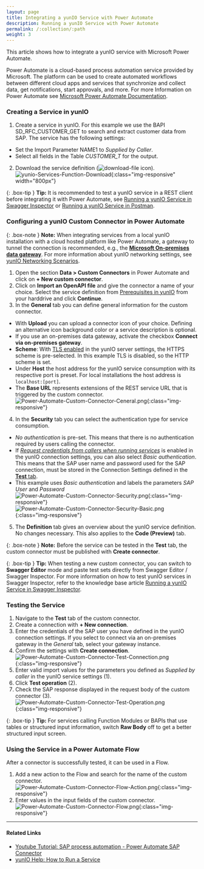 ```yaml
---
layout: page
title: Integrating a yunIO Service with Power Automate
description: Running a yunIO Service with Power Automate
permalink: /:collection/:path
weight: 3
---
```


This article shows how to integrate a yunIO service with Microsoft Power Automate.

Power Automate is a cloud-based process automation service provided by Microsoft. 
The platform can be used to create automated workflows between different cloud apps and services that synchronize and collect data, get notifications, start approvals, and more. 
For more Information on Power Automate see [Microsoft Power Automate Documentation](https://docs.microsoft.com/en-us/power-automate/).


### Creating a Service in yunIO

1. Create a service in yunIO. For this example we use the BAPI SD_RFC_CUSTOMER_GET to search and extract customer data from SAP. 
The service has the following settings:<br>
- Set the Import Parameter NAME1 to *Supplied by Caller*.
- Select all fields in the Table *CUSTOMER_T* for the output.
2. Download the service definition (![download-file](/img/contents/yunio/download.png) icon).<br>
![yunio-Services-Function-Download](/img/contents/yunio/yunio-run-services-function-download.png){:class="img-responsive" width="800px"}

{: .box-tip }
**Tip:** It is recommended to test a yunIO service in a REST client before integrating it with Power Automate, see [Running a yunIO Service in Swagger Inspector](https://kb.theobald-software.com/yunio/running-a-yunio-service-in-swagger-inspector) or [Running a yunIO Service in Postman](https://kb.theobald-software.com/yunio/running-a-yunio-service-in-postman). 


### Configuring a yunIO Custom Connector in Power Automate

{: .box-note }
**Note:** When integrating services from a local yunIO installation with a cloud hosted platform like Power Automate, a gateway to tunnel the connection is recommended, e.g., the [**Microsoft On-premises data gateway**](https://docs.microsoft.com/en-us/data-integration/gateway/).
For more information about yunIO networking settings, see [yunIO Networking Scenarios](https://kb.theobald-software.com/yunio/networking).

1. Open the section **Data > Custom Connectors** in Power Automate and click on **+ New custom connector**.
2. Click on **Import an OpenAPI file** and give the connector a name of your choice. Select the service definition from [Prerequisites in yunIO](#prerequisites-in-yunio) from your harddrive and click **Continue**. 
3. In the **General** tab you can define general information for the custom connector. <br> 
- With **Upload** you can upload a connector icon of your choice. Defining an alternative icon background color or a service description is optional.  
- If you use an on-premises data gateway, activate the checkbox **Connect via on-premises gateway**.<br>
- **Scheme**: With [TLS enabled](https://help.theobald-software.com/en/yunio/server-settings#transport-layer-security) in the yunIO server settings, the HTTPS scheme is pre-selected. In this example TLS is disabled, so the HTTP scheme is set.<br> 
- Under **Host** the host address for the yunIO service consumption with its respective port is preset. For local installations the host address is `localhost:[port]`.<br> 
- The **Base URL** represents extensions of the REST service URL that is triggered by the custom connector. <br>
![Power-Automate-Custom-Connector-Ceneral.png](/img/contents/yunio/power-automate-custom-connector-general.png){:class="img-responsive"}
4. In the **Security** tab you can select the authentication type for service consumption. <br> 
- *No authentication* is pre-set. This means that there is no authentication required by users calling the connector. <br>
- If [*Request credentials from callers when running services*](https://help.theobald-software.com/en/yunio/sap-connection#authentication) is enabled in the yunIO connection settings, you can also select *Basic authentication*. 
This means that the SAP user name and password used for the SAP connection, must be stored in the Connection Settings defined in the [**Test** tab](#testing-the-service).
- This example uses *Basic authentication* and labels the parameters *SAP User* and *Password*
![Power-Automate-Custom-Connector-Security.png](/img/contents/yunio/power-automate-custom-connector-security.png){:class="img-responsive"} 
![Power-Automate-Custom-Connector-Security-Basic.png](/img/contents/yunio/power-automate-custom-connector-security-basic.png){:class="img-responsive"} 
5. The **Definition** tab gives an overview about the yunIO service definition. No changes necessary. This also applies to the **Code (Preview)** tab.

{: .box-note }
**Note:** Before the service can be tested in the **Test** tab, the custom connector must be published with **Create connector**. 

{: .box-tip }
**Tip:** When testing a new custom connector, you can switch to **Swagger Editor** mode and paste test sets directly from Swagger Editor / Swagger Inspector.
For more information on how to test yunIO services in Swagger Inspector, refer to the knowledge base article [Running a yunIO Service in Swagger Inspector](https://kb.theobald-software.com/yunio/running-a-yunio-service-in-swagger-inspector).

### Testing the Service

1. Navigate to the **Test** tab of the custom connector. <br>
2. Create a connection with **+ New connection**. 
3. Enter the credentials of the SAP user you have defined in the yunIO connection settings. If you select to connect via an on-premises gateway in the *General* tab, select your gateway instance.
4. Confirm the settings with **Create connection**.<br>
![Power-Automate-Custom-Connector-Test-Connection.png](/img/contents/yunio/power-automate-custom-connector-test-connection.png){:class="img-responsive"} 
5. Enter valid import values for the parameters you defined as *Supplied by caller* in the yunIO service settings (1). 
6. Click **Test operation** (2). 
7. Check the SAP response displayed in the request body of the custom connector (3). <bR>
![Power-Automate-Custom-Connector-Test-Operation.png](/img/contents/yunio/power-automate-custom-connector-test-operation.png){:class="img-responsive"} 

{: .box-tip }
**Tip:** For services calling Function Modules or BAPIs that use tables or structured input information, switch **Raw Body** off to get a better structured input screen.


### Using the Service in a Power Automate Flow
After a connector is successfully tested, it can be used in a Flow. 
1. Add a new action to the Flow and search for the name of the custom connector. <br>
![Power-Automate-Custom-Connector-Flow-Action.png](/img/contents/yunio/power-automate-custom-connector-flow-action.png){:class="img-responsive"} 
2. Enter values in the input fields of the custom connector. <br>
![Power-Automate-Custom-Connector-Flow.png](/img/contents/yunio/power-automate-custom-connector-flow.png){:class="img-responsive"} 

******

#### Related Links
- [Youtube Tutorial: SAP process automation - Power Automate SAP Connector](https://www.youtube.com/watch?v=k_yL8Bphfus)
- [yunIO Help: How to Run a Service](https://help.theobald-software.com/en/yunio#how-to-run-a-service)
